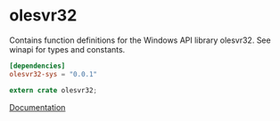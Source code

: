 # olesvr32 #
Contains function definitions for the Windows API library olesvr32. See winapi for types and constants.

```toml
[dependencies]
olesvr32-sys = "0.0.1"
```

```rust
extern crate olesvr32;
```

[Documentation](https://retep998.github.io/doc/winapi/olesvr32/)
